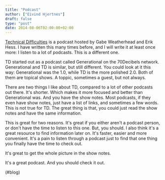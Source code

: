 ```yaml
---
title: "Podcast"
author: ["Eivind Hjertnes"]
draft: false
type: "post"
date: 2014-08-06T02:00:00+02:00
---
```


[Technical Difficulties](http://technicaldifficulties.us) is a podcast
hosted by Gabe Weatherhead and Erik Hess. I have written this many times
before, and I will write it at least once more: I listen to a lot of
podcasts. This is a different one.

TD started out as a podcast called Generational on the 70Decibels
network. Generational and TD is similar, but still different. You could
look at it this way: Generational was the 1.0, while TD is the more
polished 2.0. Both of them are topical shows. A toppic, sometimes a
guest, but not always.

There are two things I like about TD, compared to a lot of other
podcasts out there. It's shorter. Which makes it more focused and better
than Generational was. And you have the show notes. Most podcasts, if
they even have show notes, just have a list of links, and sometimes a
few words. This is not true for TD. The great thing is that, you could
just read the show notes and have the same information.

This is great for two reasons. It's great if you either aren't a podcast
person, or don't have the time to listen to this one. But, you should. I
also think it's a great resource to find information later on. It's
faster, easier and more convenient. It's a pain to listen through a
podcast just to find that one thing you finally have the time to check
out.

It's great to get the whole picture in the show notes.

It's a great podcast. And you should check it out.

(#blog)
